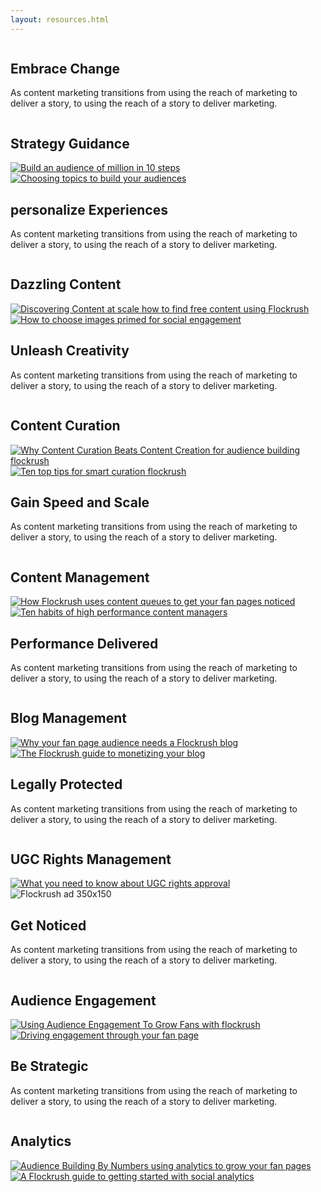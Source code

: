 ```yaml
---
layout: resources.html
---
```


<!-- Flockrush resources -->

 <div class="ui container">
  <div class="ui padded grid">
  <div class="black row">
  <div class="column">
  <h2 class="ui inverted header">Embrace Change</h2>
  <p>As content marketing transitions from using the reach of marketing to deliver a story, to using the reach of a story to deliver marketing.</p>
</div>
</div>
  <div class="white row">
  <div class="column">
  <h2>Strategy Guidance</h2>
</div>
</div>
  <div class="eight wide blue column">
  <a class="ui fluid image" href="/resources/How-to-build-an-audience-of-one-million-fans-in-ten-steps/">
  <img src="img/flockrush-build-an-audience-of-million-in-10-steps.jpg" alt="Build an audience of million in 10 steps">
</a>
</div>
  <div class="eight wide teal column">
  <a class="ui fluid image" href="/resources/How-to-choose-a-topic-to-build-a-fan-page/">
  <img src="img/flockrush-How-to-choose-a-topic-to-build-an-audience.jpg" alt=" Choosing topics to build your audiences">
</a>
</div>
  <div class="black row">
  <div class="right aligned column">
  <h2 class="ui inverted header">personalize Experiences</h2>
  <p>As content marketing transitions from using the reach of marketing to deliver a story, to using the reach of a story to deliver marketing.</p>
</div>
</div>
  <div class="white row">
  <div class="column">
  <h2>Dazzling Content</h2>
</div>
</div>
  <div class="eight wide teal column">
  <a class="ui fluid image" href="/resources/Discovering-content-at-scale-how-to-find-high-performing-content-for-free-using-Flockrush/">
  <img src="/img/discovering-content-at-scale–how-to-find-free-content-using-Flockrush.jpg" alt="Discovering Content at scale how to find free content using Flockrush">
</a>
</div>
  <div class="eight wide blue column">
  <a class="ui fluid image" href="/resources/How-to-choose-images-primed-for-social-engagement/">
  <img src="img/How-to-choose-images-primed-for-social-engagement.jpg" alt="How to choose images primed for social engagement">
</a>
</div>
  <div class="black row">
  <div class="column">
  <h2 class="ui inverted header">Unleash Creativity</h2>
  <p>As content marketing transitions from using the reach of marketing to deliver a story, to using the reach of a story to deliver marketing.</p>
</div>
</div>
  <div class="white row">
  <div class="column">
  <h2>Content Curation</h2>
</div>
</div>
  <div class="eight wide blue column">
  <a class="ui fluid image" href="/resources/Why-Content-Curation-Beats-Content-Creation-for-audience-building">
  <img src="/img/Why-Content-Curation-Beats-Content-Creation-for-audience-building-flockrush.jpg" alt="Why Content Curation Beats Content Creation for audience building flockrush">
</a>
</div>
  <div class="eight wide teal column">
  <a class="ui fluid image" href="/resources/Ten-top-tips-for-smart-curation">
  <img src="/img/Ten-top-tips-for-smart-curation-flockrush.jpg" alt="Ten top tips for smart curation flockrush">
</a>
</div>
  <div class="black row">
  <div class="right aligned column">
  <h2 class="ui inverted header">Gain Speed and Scale</h2>
  <p>As content marketing transitions from using the reach of marketing to deliver a story, to using the reach of a story to deliver marketing.</p>
</div>
</div>
  <div class="white row">
  <div class="column">
  <h2>Content Management</h2>
</div>
</div>
  <div class="eight wide teal column">
  <a class="ui fluid image" href="/resources/How-Flockrush-uses-content-queues-to-get-your-fan-pages-noticed/">
  <img src="/img/How-Flockrush-uses-content-queues-to-get-your-fan-pages-noticed.jpg" alt="How Flockrush uses content queues to get your fan pages noticed">
</a>
</div>
  <div class="eight wide blue column">
  <a class="ui fluid image" href="/resources/Ten-habits-of-high-performance-content-managers/">
  <img src="/img/Ten-habits-of-high-performance-content-managers.jpg" alt="Ten habits of high performance content managers">
</a>
</div>
  <div class="black row">
  <div class="column">
  <h2 class="ui inverted header">Performance Delivered</h2>
  <p>As content marketing transitions from using the reach of marketing to deliver a story, to using the reach of a story to deliver marketing.</p>
</div>
</div>
  <div class="white row">
  <div class="column">
  <h2>Blog Management</h2>
</div>
</div>
  <div class="eight wide blue column">
  <a class="ui fluid image" href="/resources/Why-your-fan-page-audience-needs-a-Flockrush-blog/">
  <img src="/img/Why-your-fanpage-audience-needs-a-Flockrush-blog.jpg" alt="Why your fan page audience needs a Flockrush blog">
</a>
</div>
  <div class="eight wide teal column">
  <a class="ui fluid image" href="/resources/The-Flockrush-guide-to-monetizing-your-blog/">
  <img src="/img/The-Flockrush-guide-to-monetizing-your-blog.jpg" alt="The Flockrush guide to monetizing your blog">
</a>
</div>
  <div class="black row">
  <div class="right aligned column">
  <h2 class="ui inverted header">Legally Protected</h2>
  <p>As content marketing transitions from using the reach of marketing to deliver a story, to using the reach of a story to deliver marketing.</p>
</div>
</div>
  <div class="white row">
  <div class="column">
  <h2>UGC Rights Management</h2>
</div>
</div>
  <div class="eight wide teal column">
  <a class="ui fluid image" href="/resources/What-you-need-to-know-about-UGC-rights-approval/">
  <img src="/img/What-you-need-to-know-about-UGC-rights-approval.jpg" alt="What you need to know about UGC rights approval">
</a>
</div>
  <div class="eight wide blue column">
  <a class="ui fluid image">
  <img src="/img/flockrush-ad-170x125.jpg" alt="Flockrush ad 350x150">
</a>
</div>
  <div class="black row">
  <div class="column">
  <h2 class="ui inverted header">Get Noticed</h2>
  <p>As content marketing transitions from using the reach of marketing to deliver a story, to using the reach of a story to deliver marketing.</p>
</div>
</div>
  <div class="white row">
  <div class="column">
  <h2>Audience Engagement
        </h2>
</div>
</div>
  <div class="eight wide blue column">
  <a class="ui fluid image" href="/resources/Using-Audience-Engagement-To-Grow-Fans/">
  <img src="/img/Using-Audience-Engagement-To-Grow-Fans-with-flockrush.jpg" alt="Using Audience Engagement To Grow Fans with flockrush">
</a>
</div>
  <div class="eight wide teal column">
  <a class="ui fluid image" href="/resources/Driving-engagement-through-your-fan-page-audience/">
  <img src="/img/Driving-engagement-through-your-fan-page-audience.jpg" alt="Driving engagement through your fan page">
</a>
</div>
  <a class="ui fluid image" href="/resources/Driving-engagement-through-your-fan-page-audience/"></a>
  <div class="black row">
  <div class="right aligned column">
  <h2 class="ui inverted header">Be Strategic</h2>
  <p>As content marketing transitions from using the reach of marketing to deliver a story, to using the reach of a story to deliver marketing.</p>
</div>
</div>
  <div class="white row">
  <div class="column">
  <h2>Analytics</h2>
</div>
</div>
  <div class="eight wide teal column">
  <a class="ui fluid image" href="/resources/Audience-Building-By-Numbers-using-analytics-to-grow-your-fan-pages/">
  <img src="/img/Audience-Building-By-Numbers-using-analytics-to-grow-your-fan-pages.jpg" alt="Audience Building By Numbers using analytics to grow your fan pages">
</a>
</div>
  <div class="eight wide blue column">
  <a class="ui fluid image" href="/resources/The-Flockrush-guide-to-beginners-social-analytics/">
  <img src="/img/The-Flockrush-guide-to-beginners-social-analytics.jpg" alt="A Flockrush guide to getting started with social analytics">
</a>
</div>
</div>
</div>
